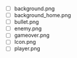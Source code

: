 - [ ] background.png
- [ ] background_home.png
- [ ] bullet.png
- [ ] enemy.png
- [ ] gameover.png                                                                                     
- [ ] Icon.png
- [ ] player.png
